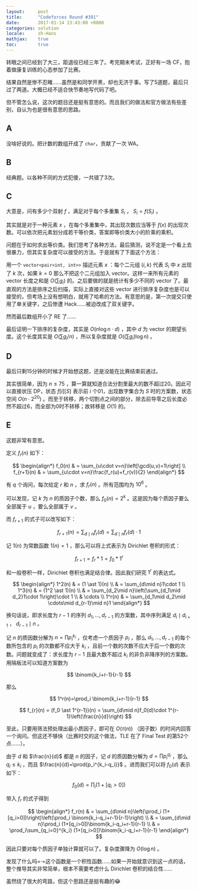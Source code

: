 ```yaml
---
layout:     post
title:      "Codeforces Round #391"
date:       2017-01-14 13:43:00 +0800
categories: solution
locale:     zh-Hans
mathjax:    true
toc:        true
---
```


转眼之间已经到了大三，距退役已经三年了。考完期末考试，正好有一场 CF，抱着做康复训练的心态参加了比赛。

结果自然是惨不忍睹……虽然是和同学开黑，却也无济于事。写了5道题，最后只过了两道。大概已经不适合快节奏地写代码了吧。

但不管怎么说，这次的题目还是挺有意思的。而且我们的做法和官方做法有些差别，自认为也是很有意思的思路。

<!--more-->

## A

没啥好说的。把计数的数组开成了 `char`，贡献了一次 WA。

## B

经典题。以各种不同的方式犯傻，一共错了3次。

## C

大意是，问有多少个双射 $f$ ，满足对于每个多重集 $S_i$ ， $S_i=f(S_i)$ 。

其实就是对于一种元素 $x$ ，在每个多重集中，其出现次数应当等于 $f(x)$ 的出现次数。可以依次把元素划分成若干等价类，答案即等价类大小的阶乘的乘积。

问题在于如何求出等价类。我们思考了各种方法，最后猜测，说不定是一个看上去很暴力，但其实复杂度可以接受的方法。于是就有了下面这个方法：

用一个 `vector<pair<int, int>>` 描述元素 $x$ ：每个二元组 $(i,k)$ 代表 $S_i$ 中 $x$ 出现了 $k$ 次，如果 $k=0$ 那么不把这个二元组加入 vector。这样一来所有元素的 vector 长度之和是 $O(\sum{g_i})$ 的。之后要做的就是统计有多少不同的 vector 了。最直观的方法是排序之后扫描，实际上直接对这些 vector 进行排序复杂度也是可以接受的，但考场上没有想明白，就用了哈希的方法。有意思的是，第一次提交只使用了单关键字，之后惨遭 Hack……被迫改成了双关键字。

然而最后数组开小了 RE 了……

最后证明一下排序的复杂度，其实是 $O(n\log n\cdot d)$ ，其中 $d$ 为 vector 的期望长度。这个长度其实是 $O(\sum g_i/n)$ ，所以复杂度就是 $O\left((\sum g_i)\log n\right)$ 。

## D

最后只剩15分钟的时候才开始想这题，还是没能在比赛结束前通过。

其实很简单，因为 $n\leq 75$ ，算一算就知道合法分割里最大的数不超过20。因此可以直接状压 DP，状态 $f[i][S]$ 表示前 $i$ 个01，出现数字集合为 $S$ 时的方案数，状态空间 $O(n\cdot2^{20})$ 。而至于转移，两个切割点之间的部分，除去前导零之后长度必然不超过6，而全部为0时不转移；故转移是 $O(1)$ 的。

## E

这题非常有意思。

定义 $f_r(n)$ 如下：

$$
\begin{align*}
f_0(n) & = \sum_{u\cdot v=n}\left[\gcd(u,v)=1\right] \\
f_{r+1}(n) & = \sum_{u\cdot v=n}\frac{f_r(u)+f_r(v)}{2}
\end{align*}
$$

有 $q$ 个询问，每次给定 $r$ 和 $n$ ，求 $f_r(n)$ 。所有范围均为 $10^6$ 。



可以发现，记 $k$ 为 $n$ 的质因子个数，那么 $f_0(n)=2^k$ 。这是因为每个质因子要么全部属于 $u$ ，要么全部属于 $v$ 。

而 $f_{r+1}$ 的式子可以改写如下：

$$
f_{r+1}(n) = \sum_{d\mid n}f_r(d) = \sum_{d\mid n}f_r(d)\cdot 1
$$

记 $1(n)$ 为常数函数 $1(n)=1$ ，那么可以将上式表示为 Dirichlet 卷积的形式：

$$
f_{r+1}=f_r\ast 1=f_0*1^r
$$

和一般卷积一样，Dirichlet 卷积也满足结合律。因此我们研究 $1^r$ 的表达式。

$$
\begin{align*}
1^2(n) & = (1 \ast 1)(n) \\
 & = \sum_{d\mid n}1\cdot 1 \\
1^3(n) & = (1^2 \ast 1)(n) \\
 & = \sum_{d_2\mid n}\left(\sum_{d_1\mid d_2}1\cdot 1\right)\cdot 1 \\
 & \cdots \\
1^r(n) & = \sum_{d_1\mid d_2\mid \cdots\mid d_{r-1}\mid n}1
\end{align*}
$$

换句话说，即求长度为 $r-1$ 的序列 $d_1,\ldots,d_{r-1}$ 的方案数，其中序列满足 $d_i\mid d_{i+1}$ ， $d_{r-1}\mid n$ 。

记 $n$ 的质因数分解为 $n=\prod p_i^{k_i}$ ，仅考虑一个质因子 $p_i$ ，那么 $d_1,\ldots,d_{r-1}$ 的每个数所包含的 $p_i$ 的次数都不应大于 $k_i$ ，且前一个数的次数不应大于后一个数的次数。问题就变成了：求长度为 $r-1$ 且最大数不超过 $k_i$ 的非负非降序列的方案数。用隔板法可以知道方案数为

$$
\binom{k_i+r-1}{r-1}
$$

那么

$$
1^r(n)=\prod_i \binom{k_i+r-1}{r-1}
$$



$$
f_{r}(n) = (f_0 \ast 1^{r-1})(n) = \sum_{d\mid n}f_0(d)\cdot 1^{r-1}\left(\frac{n}{d}\right)
$$


至此，只要用筛法预处理出最小质因子，即可在 $O(\tau(n))$ （因子数）的时间内回答一个询问。但这还不够快（比赛时交的这个做法，TLE 在了 Final Test 的第52个点……）。

由于 $d$ 和 $\frac{n}{d}$ 都是 $n$ 的因子，记 $d$ 的质因数分解为 $d=\prod{p_i^{q_i}}$ ，那么 $q_i\leq k_i$ ，而且 $\frac{n}{d}=\prod{p_i^{k_i-q_i}}$ 。进而我们可以将 $f_0(d)$ 表示如下：

$$
f_0(d) = \prod_i (1+[q_i>0])
$$

带入 $f_r$ 的式子得到

$$
\begin{align*}
f_r(n) & = \sum_{d\mid n}\left(\prod_i (1+[q_i>0])\right)\left(\prod_i \binom{k_i-q_i+r-1}{r-1}\right) \\
 & = \sum_{d\mid n}\prod_i (1+[q_i>0])\binom{k_i-q_i+r-1}{r-1} \\
 & = \prod_i\sum_{q_i=0}^{k_i} (1+[q_i>0])\binom{k_i-q_i+r-1}{r-1}
\end{align*}
$$

因此只要对每个质因子单独计算就可以了。复杂度骤降为 $O(\log n)$ 。



发现了什么吗=·=这个函数是一个积性函数……如果一开始就意识到这一点的话，整个推导其实非常简单，根本不需要考虑什么 Dirichlet 卷积的结合性……

虽然绕了很大的弯路，但这个思路还是挺有趣的😂
